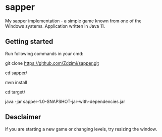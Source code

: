 # sapper

My sapper implementation - a simple game known from one of the Windows systems.
Application written in Java 11.

## Getting started

Run following commands in your cmd:

git clone https://github.com/Zdzimi/sapper.git

cd sapper/

mvn install

cd target/

java -jar sapper-1.0-SNAPSHOT-jar-with-dependencies.jar

## Desclaimer

If you are starting a new game or changing levels, try resizing the window.
